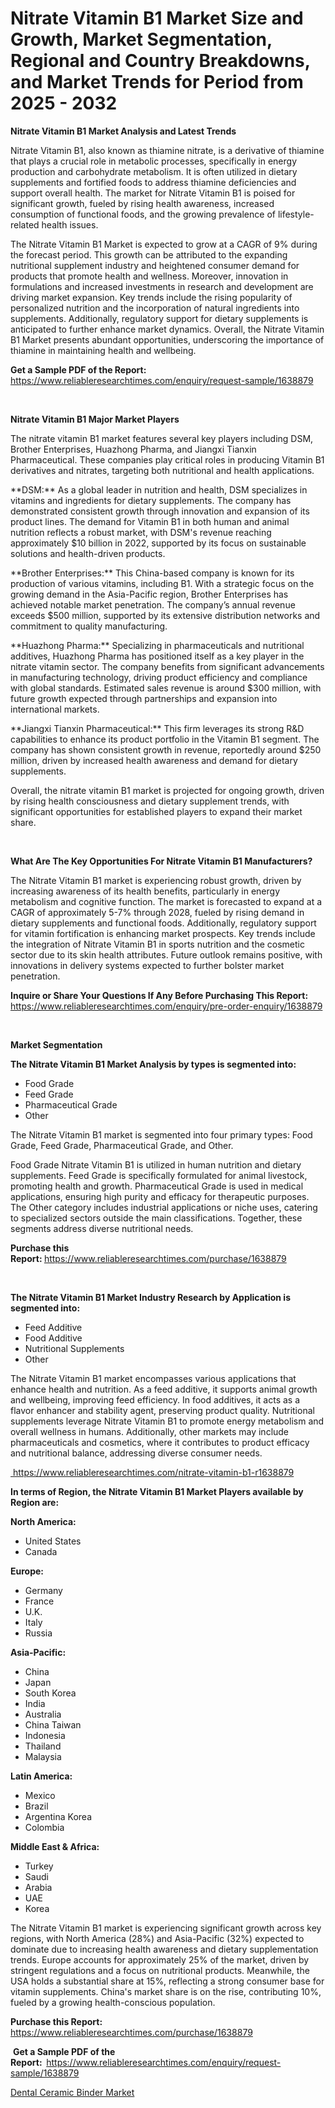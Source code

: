 <p><h1>Nitrate Vitamin B1 Market Size and Growth, Market Segmentation, Regional and Country Breakdowns, and Market Trends for Period from 2025 -  2032</h1></p><p><strong>Nitrate Vitamin B1 Market Analysis and Latest Trends</strong></p>
<p><p>Nitrate Vitamin B1, also known as thiamine nitrate, is a derivative of thiamine that plays a crucial role in metabolic processes, specifically in energy production and carbohydrate metabolism. It is often utilized in dietary supplements and fortified foods to address thiamine deficiencies and support overall health. The market for Nitrate Vitamin B1 is poised for significant growth, fueled by rising health awareness, increased consumption of functional foods, and the growing prevalence of lifestyle-related health issues. </p><p>The Nitrate Vitamin B1 Market is expected to grow at a CAGR of 9% during the forecast period. This growth can be attributed to the expanding nutritional supplement industry and heightened consumer demand for products that promote health and wellness. Moreover, innovation in formulations and increased investments in research and development are driving market expansion. Key trends include the rising popularity of personalized nutrition and the incorporation of natural ingredients into supplements. Additionally, regulatory support for dietary supplements is anticipated to further enhance market dynamics. Overall, the Nitrate Vitamin B1 Market presents abundant opportunities, underscoring the importance of thiamine in maintaining health and wellbeing.</p></p>
<p><strong>Get a Sample PDF of the Report:&nbsp;</strong> <a href="https://www.reliableresearchtimes.com/enquiry/request-sample/1638879?utm_campaign=1420&utm_medium=2&utm_source=Github&utm_content=ia&utm_term=01022025&utm_id=nitrate-vitamin-b1">https://www.reliableresearchtimes.com/enquiry/request-sample/1638879</a></p>
<p>&nbsp;</p>
<p><strong>Nitrate Vitamin B1 Major Market Players</strong></p>
<p><p>The nitrate vitamin B1 market features several key players including DSM, Brother Enterprises, Huazhong Pharma, and Jiangxi Tianxin Pharmaceutical. These companies play critical roles in producing Vitamin B1 derivatives and nitrates, targeting both nutritional and health applications.</p><p>**DSM:** As a global leader in nutrition and health, DSM specializes in vitamins and ingredients for dietary supplements. The company has demonstrated consistent growth through innovation and expansion of its product lines. The demand for Vitamin B1 in both human and animal nutrition reflects a robust market, with DSM's revenue reaching approximately $10 billion in 2022, supported by its focus on sustainable solutions and health-driven products.</p><p>**Brother Enterprises:** This China-based company is known for its production of various vitamins, including B1. With a strategic focus on the growing demand in the Asia-Pacific region, Brother Enterprises has achieved notable market penetration. The company’s annual revenue exceeds $500 million, supported by its extensive distribution networks and commitment to quality manufacturing.</p><p>**Huazhong Pharma:** Specializing in pharmaceuticals and nutritional additives, Huazhong Pharma has positioned itself as a key player in the nitrate vitamin sector. The company benefits from significant advancements in manufacturing technology, driving product efficiency and compliance with global standards. Estimated sales revenue is around $300 million, with future growth expected through partnerships and expansion into international markets.</p><p>**Jiangxi Tianxin Pharmaceutical:** This firm leverages its strong R&D capabilities to enhance its product portfolio in the Vitamin B1 segment. The company has shown consistent growth in revenue, reportedly around $250 million, driven by increased health awareness and demand for dietary supplements.</p><p>Overall, the nitrate vitamin B1 market is projected for ongoing growth, driven by rising health consciousness and dietary supplement trends, with significant opportunities for established players to expand their market share.</p></p>
<p>&nbsp;</p>
<p><strong>What Are The Key Opportunities For Nitrate Vitamin B1 Manufacturers?</strong></p>
<p><p>The Nitrate Vitamin B1 market is experiencing robust growth, driven by increasing awareness of its health benefits, particularly in energy metabolism and cognitive function. The market is forecasted to expand at a CAGR of approximately 5-7% through 2028, fueled by rising demand in dietary supplements and functional foods. Additionally, regulatory support for vitamin fortification is enhancing market prospects. Key trends include the integration of Nitrate Vitamin B1 in sports nutrition and the cosmetic sector due to its skin health attributes. Future outlook remains positive, with innovations in delivery systems expected to further bolster market penetration.</p></p>
<p><strong>Inquire or Share Your Questions If Any Before Purchasing This Report:</strong> <a href="https://www.reliableresearchtimes.com/enquiry/pre-order-enquiry/1638879?utm_campaign=1420&utm_medium=2&utm_source=Github&utm_content=ia&utm_term=01022025&utm_id=nitrate-vitamin-b1">https://www.reliableresearchtimes.com/enquiry/pre-order-enquiry/1638879</a></p>
<p>&nbsp;</p>
<p><strong>Market Segmentation</strong></p>
<p><strong>The Nitrate Vitamin B1 Market Analysis by types is segmented into:</strong></p>
<p><ul><li>Food Grade</li><li>Feed Grade</li><li>Pharmaceutical Grade</li><li>Other</li></ul></p>
<p><p>The Nitrate Vitamin B1 market is segmented into four primary types: Food Grade, Feed Grade, Pharmaceutical Grade, and Other. </p><p>Food Grade Nitrate Vitamin B1 is utilized in human nutrition and dietary supplements. Feed Grade is specifically formulated for animal livestock, promoting health and growth. Pharmaceutical Grade is used in medical applications, ensuring high purity and efficacy for therapeutic purposes. The Other category includes industrial applications or niche uses, catering to specialized sectors outside the main classifications. Together, these segments address diverse nutritional needs.</p></p>
<p><strong>Purchase this Report:&nbsp;</strong><a href="https://www.reliableresearchtimes.com/purchase/1638879?utm_campaign=1420&utm_medium=2&utm_source=Github&utm_content=ia&utm_term=01022025&utm_id=nitrate-vitamin-b1">https://www.reliableresearchtimes.com/purchase/1638879</a></p>
<p>&nbsp;</p>
<p><strong>The Nitrate Vitamin B1 Market Industry Research by Application is segmented into:</strong></p>
<p><ul><li>Feed Additive</li><li>Food Additive</li><li>Nutritional Supplements</li><li>Other</li></ul></p>
<p><p>The Nitrate Vitamin B1 market encompasses various applications that enhance health and nutrition. As a feed additive, it supports animal growth and wellbeing, improving feed efficiency. In food additives, it acts as a flavor enhancer and stability agent, preserving product quality. Nutritional supplements leverage Nitrate Vitamin B1 to promote energy metabolism and overall wellness in humans. Additionally, other markets may include pharmaceuticals and cosmetics, where it contributes to product efficacy and nutritional balance, addressing diverse consumer needs.</p></p>
<p><a href="https://www.reliableresearchtimes.com/nitrate-vitamin-b1-r1638879?utm_campaign=1420&utm_medium=2&utm_source=Github&utm_content=ia&utm_term=01022025&utm_id=nitrate-vitamin-b1">&nbsp;https://www.reliableresearchtimes.com/nitrate-vitamin-b1-r1638879</a></p>
<p><strong>In terms of Region, the Nitrate Vitamin B1 Market Players available by Region are:</strong></p>
<p>
    <p> <strong> North America: </strong>
        <ul>
            <li>United States</li>
            <li>Canada</li>
        </ul>
        </p> 
    <p> <strong> Europe: </strong>
        <ul>
            <li>Germany</li>
            <li>France</li>
            <li>U.K.</li>
            <li>Italy</li>
            <li>Russia</li>
        </ul>
        </p> 
    <p> <strong> Asia-Pacific: </strong>
        <ul>
            <li>China</li>
            <li>Japan</li>
            <li>South Korea</li>
            <li>India</li>
            <li>Australia</li>
            <li>China Taiwan</li>
            <li>Indonesia</li>
            <li>Thailand</li>
            <li>Malaysia</li>
        </ul>
        </p> 
    <p> <strong> Latin America: </strong>
        <ul>
            <li>Mexico</li>
            <li>Brazil</li>
            <li>Argentina Korea</li>
            <li>Colombia</li>
        </ul>
        </p> 
    <p> <strong> Middle East & Africa: </strong>
        <ul>
            <li>Turkey</li>
            <li>Saudi</li>
            <li>Arabia</li>
            <li>UAE</li>
            <li>Korea</li>
        </ul>
    </p>
    </p>
<p><p>The Nitrate Vitamin B1 market is experiencing significant growth across key regions, with North America (28%) and Asia-Pacific (32%) expected to dominate due to increasing health awareness and dietary supplementation trends. Europe accounts for approximately 25% of the market, driven by stringent regulations and a focus on nutritional products. Meanwhile, the USA holds a substantial share at 15%, reflecting a strong consumer base for vitamin supplements. China's market share is on the rise, contributing 10%, fueled by a growing health-conscious population.</p></p>
<p><strong>Purchase this Report: </strong><a href="https://www.reliableresearchtimes.com/purchase/1638879?utm_campaign=1420&utm_medium=2&utm_source=Github&utm_content=ia&utm_term=01022025&utm_id=nitrate-vitamin-b1">https://www.reliableresearchtimes.com/purchase/1638879</a></p>
<p>&nbsp;<strong>Get a Sample PDF of the Report:&nbsp;&nbsp;</strong><a href="https://www.reliableresearchtimes.com/enquiry/request-sample/1638879?utm_campaign=1420&utm_medium=2&utm_source=Github&utm_content=ia&utm_term=01022025&utm_id=nitrate-vitamin-b1">https://www.reliableresearchtimes.com/enquiry/request-sample/1638879</a></p>
<p><strong></strong></p>
<p><p><a href="https://github.com/ryanbell8967/Market-Research-Report-List-1/blob/main/dental-ceramic-binder-market.md?utm_campaign=1420&utm_medium=2&utm_source=Github&utm_content=ia&utm_term=01022025&utm_id=nitrate-vitamin-b1">Dental Ceramic Binder Market</a></p></p>